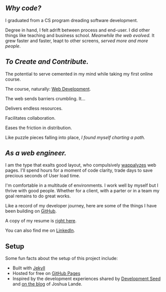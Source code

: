 ## ***Why code?***

I graduated from a CS program dreading software development.

Degree in hand, I felt adrift between process and end-user. I did other things like teaching and business school. *Meanwhile the web evolved.* It grew faster and faster, leapt to other screens, *served more and more people*.


## ***To Create and Contribute.***

The potential to serve cemented in my mind while taking my first online course.

The course, naturally:  [Web Development](https://www.udacity.com/course/web-development--cs253).

The web sends barriers crumbling. It...

Delivers endless resources.

Facilitates collaboration.

Eases the friction in distribution.

Like puzzle pieces falling into place, *I found myself charting a path.*


## ***As a web engineer.***

I am the type that exalts good layout, who compulsively [wappalyzes](https://wappalyzer.com/) web pages. I'll spend hours for a moment of code clarity, trade days to save precious seconds of User load time.

I'm comfortable in a multitude of environments. I work well by myself but I thrive with good people. Whether for a client, with a parter or in a team my goal remains to do great works.

Like a record of my developer journey, here are some of the things I have been building on [GitHub]({{site.github.main}}).

A copy of my resume is [right here]({{site.linkedin}}).

You can also find me on [LinkedIn]({{site.linkedin}}).


## Setup

Some fun facts about the setup of this project include:

* Built with [Jekyll](http://jekyllrb.com)
* Hosted for free on [GitHub Pages](https://pages.github.com)
* Inspired by the development experiences shared by [Development Seed](https://developmentseed.org/blog/2011/09/09/jekyll-github-pages/) and [on the blog](http://joshualande.com/jekyll-github-pages-poole/) of Joshua Lande.
